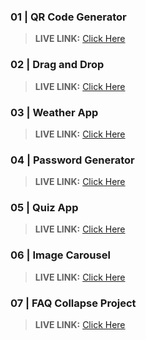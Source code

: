 ### 01 | QR Code Generator

> __LIVE LINK:__ [Click Here](https://yuvrajshrirame.github.io/javascript-projects/01-qr-generator/index.html "Open QR Code Generator Project")

### 02 | Drag and Drop

> __LIVE LINK:__ [Click Here](https://yuvrajshrirame.github.io/javascript-projects/02-drag-and-drop/index.html "Open Drag and Drop Project")

### 03 | Weather App

> __LIVE LINK:__ [Click Here](https://yuvrajshrirame.github.io/javascript-projects/03-weather-app/index.html "Open Weather App")

### 04 | Password Generator

> __LIVE LINK:__ [Click Here](https://yuvrajshrirame.github.io/javascript-projects/04-password-generator/dist/index.html "Open Password Generator Project")

### 05 | Quiz App

> __LIVE LINK:__ [Click Here](https://yuvrajshrirame.github.io/javascript-projects/05-quiz-app/index.html "Open Quiz App Project")

### 06 | Image Carousel

> __LIVE LINK:__ [Click Here](https://yuvrajshrirame.github.io/javascript-projects/06-image-carousel/index.html "Open Image Carousel Project")

### 07 | FAQ Collapse Project

> __LIVE LINK:__ [Click Here](https://yuvrajshrirame.github.io/javascript-projects/07-faq-collapse/index.html "Open FAQ Collapse Project")